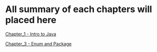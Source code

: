 # All summary of each chapters will placed here

[Chapter_1 - Intro to Java](./Chapter1-JavaIntro/)

[Chapter_3 - Enum and Package](./Chapter3-EnumPaackage/)
